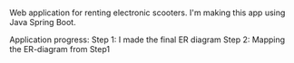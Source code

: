 # 
Web application for renting electronic scooters. I'm making this app using Java Spring Boot.

Application progress:
Step 1: I made the final ER diagram
Step 2: Mapping the ER-diagram from Step1
